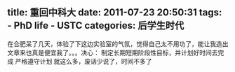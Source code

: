 title: 重回中科大
date: 2011-07-23 20:50:31
tags: 
    - PhD life
    - USTC
categories: 后学生时代
---

在合肥呆了几天，体验了下这边实验室的气氛，觉得自己太不用功了，能让我造出文章来也真是便宜我了。。。决心：
制定长期短期阶段性目标，并计划好时间去完成
严格遵守计划
就这么多，废话少说了，时间不多了
